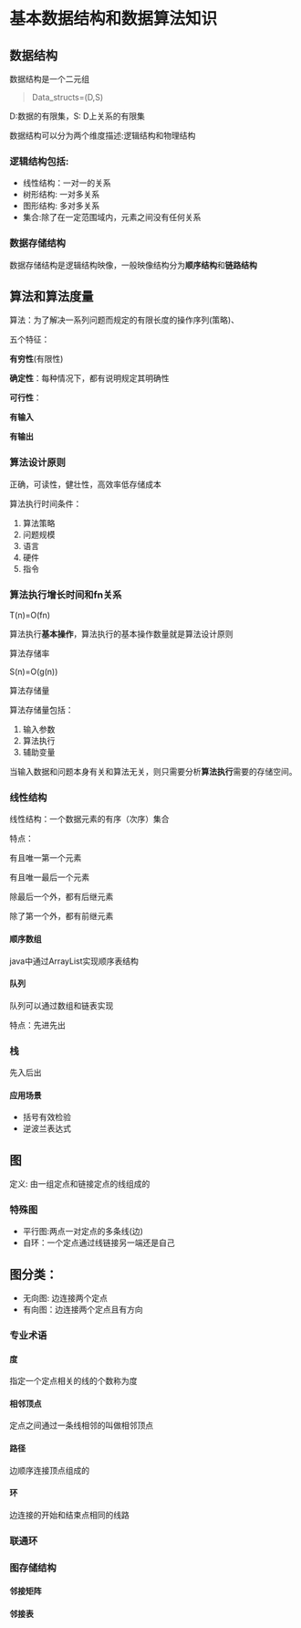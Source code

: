 # 基本数据结构和数据算法知识

## 数据结构
数据结构是一个二元组
> Data_structs=(D,S)
> 
D:数据的有限集，S: D上关系的有限集

数据结构可以分为两个维度描述:逻辑结构和物理结构

### 逻辑结构包括: 
* 线性结构：一对一的关系
* 树形结构: 一对多关系
* 图形结构: 多对多关系
* 集合:除了在一定范围域内，元素之间没有任何关系

### 数据存储结构

数据存储结构是逻辑结构映像，一般映像结构分为**顺序结构**和**链路结构**

## 算法和算法度量

算法：为了解决一系列问题而规定的有限长度的操作序列(策略)、

五个特征：

**有穷性**(有限性)

**确定性**：每种情况下，都有说明规定其明确性

**可行性**：

**有输入**

**有输出**

### 算法设计原则

正确，可读性，健壮性，高效率低存储成本

算法执行时间条件：

1. 算法策略
2. 问题规模
3. 语言
4. 硬件
5. 指令

### 算法执行增长时间和fn关系

T(n)=O(fn)

算法执行**基本操作**，算法执行的基本操作数量就是算法设计原则

算法存储率

S(n)=O(g(n))

算法存储量

算法存储量包括：

1. 输入参数
2. 算法执行
3. 辅助变量

当输入数据和问题本身有关和算法无关，则只需要分析**算法执行**需要的存储空间。

### 线性结构

线性结构：一个数据元素的有序（次序）集合

特点：

有且唯一第一个元素

有且唯一最后一个元素

除最后一个外，都有后继元素

除了第一个外，都有前继元素

####  顺序数组
java中通过ArrayList实现顺序表结构

#### 队列

队列可以通过数组和链表实现

特点：先进先出

### 栈
先入后出

#### 应用场景
* 括号有效检验
* 逆波兰表达式

## 图
定义: 由一组定点和链接定点的线组成的
### 特殊图
* 平行图:两点一对定点的多条线(边)
* 自环：一个定点通过线链接另一端还是自己
## 图分类：
* 无向图: 边连接两个定点
* 有向图：边连接两个定点且有方向

### 专业术语
#### 度
指定一个定点相关的线的个数称为度

#### 相邻顶点
定点之间通过一条线相邻的叫做相邻顶点

#### 路径
边顺序连接顶点组成的

#### 环
边连接的开始和结束点相同的线路

### 联通环

### 图存储结构

#### 邻接矩阵

#### 邻接表







